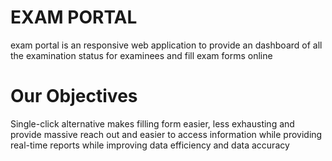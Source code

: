 # EXAM PORTAL

exam portal is an responsive web application to provide an dashboard of all the examination status for examinees and fill exam forms online

# Our Objectives

Single-click alternative makes filling form easier, less exhausting and provide massive reach out and easier to access information while providing real-time reports while improving data efficiency and data accuracy
